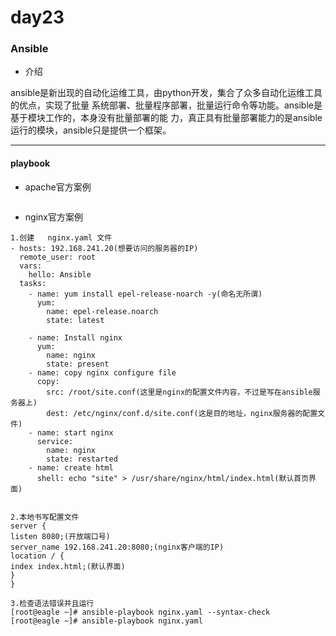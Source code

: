 # day23

### Ansible

* 介绍

ansible是新出现的自动化运维工具，由python开发，集合了众多自动化运维工具的优点，实现了批量 系统部署、批量程序部署，批量运行命令等功能。ansible是基于模块工作的，本身没有批量部署的能 力，真正具有批量部署能力的是ansible运行的模块，ansible只是提供一个框架。

***

#### playbook

* apache官方案例

```
```



* nginx官方案例

```
1.创建   nginx.yaml 文件
- hosts: 192.168.241.20(想要访问的服务器的IP)
  remote_user: root
  vars:
    hello: Ansible
  tasks:
    - name: yum install epel-release-noarch -y(命名无所谓)
      yum:
        name: epel-release.noarch
        state: latest

    - name: Install nginx
      yum:
        name: nginx
        state: present
    - name: copy nginx configure file
      copy:
        src: /root/site.conf(这里是nginx的配置文件内容，不过是写在ansible服务器上)
        dest: /etc/nginx/conf.d/site.conf(这是目的地址，nginx服务器的配置文件)
    - name: start nginx
      service:
        name: nginx
        state: restarted
    - name: create html
      shell: echo "site" > /usr/share/nginx/html/index.html(默认首页界面)


2.本地书写配置文件
server {
listen 8080;(开放端口号)
server_name 192.168.241.20:8080;(nginx客户端的IP)
location / {
index index.html;(默认界面)
}
}

3.检查语法错误并且运行
[root@eagle ~]# ansible-playbook nginx.yaml --syntax-check
[root@eagle ~]# ansible-playbook nginx.yaml
```

